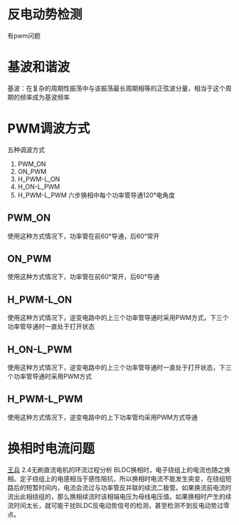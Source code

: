 # 反电动势检测
有pwm问题
# 基波和谐波
基波：在复杂的周期性振荡中与该振荡最长周期相等的正弦波分量，相当于这个周期的频率成为基波频率
# PWM调波方式
五种调波方式
1. PWM_ON
2. ON_PWM
3. H_PWM-L_ON
4. H_ON-L_PWM
5. H_PWM-L_PWM
六步换相中每个功率管导通120°电角度
## PWM_ON
使用这种方式情况下，功率管在前60°导通，后60°常开
## ON_PWM
使用这种方式情况下，功率管在前60°常开，后60°导通
## H_PWM-L_ON
使用这种方式情况下，逆变电路中的上三个功率管导通时采用PWM方式，下三个功率管导通时一直处于打开状态
## H_ON-L_PWM
使用这种方式情况下，逆变电路中的上三个功率管导通时一直处于打开状态，下三个功率管导通时采用PWM方式
## H_PWM-L_PWM
使用这种方式情况下，逆变电路中的上下功率管均采用PWM方式导通
# 换相时电流问题
[王兵](F:\Work\BLDC\有用书籍\论文\无位置传感器无刷直流电机控制系统研究_王兵.pdf)
2.4无刷直流电机的环流过程分析
BLDC换相时，电子绕组上的电流也随之换相。定子绕组上的电感相当于感性阻抗，所以换相时电流不能发生突变，在绕组短路后的短暂时间内，电流会流过与功率管反并联的续流二极管。如果换流前电流时流出此相绕组的，那么换相续流时该相端电压为母线电压值。如果换相时产生的续流时间太长，就可能干扰BLDC反电动势信号的检测，甚至检测不到反电动势过零点。